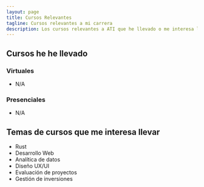 ```yaml
---
layout: page
title: Cursos Relevantes
tagline: Cursos relevantes a mi carrera
description: Los cursos relevantes a ATI que he llevado o me interesa llevar
---
```


## Cursos he he llevado

### Virtuales
- N/A

### Presenciales
- N/A

## Temas de cursos que me interesa llevar
- Rust
- Desarrollo Web
- Analítica de datos
- Diseño UX/UI
- Evaluación de proyectos
- Gestión de inversiones